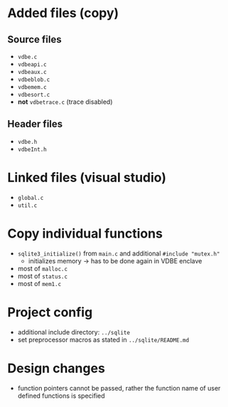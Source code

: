 # Added files (copy)
## Source files
- `vdbe.c`
- `vdbeapi.c`
- `vdbeaux.c`
- `vdbeblob.c`
- `vdbemem.c`
- `vdbesort.c`
- **not** `vdbetrace.c` (trace disabled)

## Header files
- `vdbe.h`
- `vdbeInt.h`


# Linked files (visual studio)
- `global.c`
- `util.c`


# Copy individual functions
- `sqlite3_initialize()` from `main.c` and additional `#include "mutex.h"`
	- initializes memory -> has to be done again in VDBE enclave
- most of `malloc.c`
- most of `status.c`
- most of `mem1.c`


# Project config
- additional include directory: `../sqlite`
- set preprocessor macros as stated in `../sqlite/README.md`


# Design changes
- function pointers cannot be passed, rather the function name of user defined functions is specified